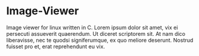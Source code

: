 # Image-Viewer
Image viewer for linux written in C.
Lorem ipsum dolor sit amet, vix ei persecuti assueverit quaerendum. Ut diceret scriptorem sit. At nam dico liberavisse, nec te quodsi signiferumque, ex quo meliore deserunt. Nostrud fuisset pro et, erat reprehendunt eu vix.
